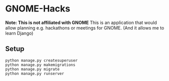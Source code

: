 # GNOME-Hacks
**Note: This is not affiliated with GNOME**
This is an application that would allow planning e.g. hackathons or meetings for GNOME. (And it allows me to learn Django)

## Setup
```
python manage.py createsuperuser
python manage.py makemigrations
python manage.py migrate
python manage.py runserver
```

